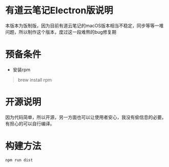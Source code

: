 # 有道云笔记Electron版说明

本版本为饭制版，因为目前有道云笔记的macOS版本相当不稳定，同步等等一堆问题，所以制作这个版本，度过这一段难熬的bug修复期

# 预备条件

- 安装rpm

> brew install rpm

# 开源说明

因为代码简单，所以开源，另一方面也可以让使用者安心，我没有偷信息的必要。有担心的可以自行编译。

# 构建方法

```sh
npm run dist
```
